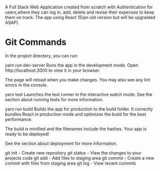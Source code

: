 A Full Stack Web Application created from scratch with Authentication for users,where they can log in, add, delete and revise their expenses to keep them on track. The app using React 15(an old version but will be upgraided ASAP).   

# Git Commands
In the project directory, you can run:

yarn run dev-server
Runs the app in the development mode.
Open http://localhost:3000 to view it in your browser.

The page will reload when you make changes.
You may also see any lint errors in the console.

yarn test
Launches the test runner in the interactive watch mode.
See the section about running tests for more information.

yarn run build
Builds the app for production to the build folder.
It correctly bundles React in production mode and optimizes the build for the best performance.

The build is minified and the filenames include the hashes.
Your app is ready to be deployed!

See the section about deployment for more information.

git init - Create new repository
git  status - View the changes to your projects code 
git add - Add files to staging area
git commit - Create a new commit with files from staging area 
git log - View recent commits   
